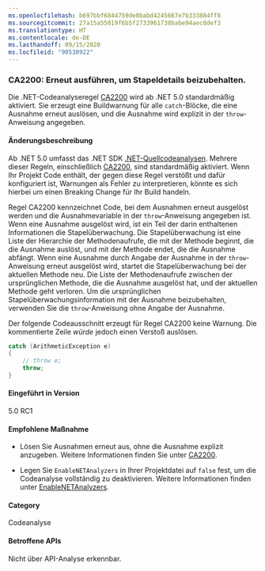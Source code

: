 ```yaml
---
ms.openlocfilehash: b697bbf6844759de8babd4245667e7b333884ff8
ms.sourcegitcommit: 27a15a55019f6b5f2733961738babe94aec0def3
ms.translationtype: HT
ms.contentlocale: de-DE
ms.lasthandoff: 09/15/2020
ms.locfileid: "90538922"
---
```

### <a name="ca2200-rethrow-to-preserve-stack-details"></a>CA2200: Erneut ausführen, um Stapeldetails beizubehalten.

Die .NET-Codeanalyseregel [CA2200](/visualstudio/code-quality/ca2200) wird ab .NET 5.0 standardmäßig aktiviert. Sie erzeugt eine Buildwarnung für alle `catch`-Blöcke, die eine Ausnahme erneut auslösen, und die Ausnahme wird explizit in der `throw`-Anweisung angegeben.

#### <a name="change-description"></a>Änderungsbeschreibung

Ab .NET 5.0 umfasst das .NET SDK [.NET-Quellcodeanalysen](../../../../docs/fundamentals/productivity/code-analysis.md). Mehrere dieser Regeln, einschließlich [CA2200](/visualstudio/code-quality/ca2200), sind standardmäßig aktiviert. Wenn Ihr Projekt Code enthält, der gegen diese Regel verstößt und dafür konfiguriert ist, Warnungen als Fehler zu interpretieren, könnte es sich hierbei um einen Breaking Change für Ihr Build handeln.

Regel CA2200 kennzeichnet Code, bei dem Ausnahmen erneut ausgelöst werden und die Ausnahmevariable in der `throw`-Anweisung angegeben ist. Wenn eine Ausnahme ausgelöst wird, ist ein Teil der darin enthaltenen Informationen die Stapelüberwachung. Die Stapelüberwachung ist eine Liste der Hierarchie der Methodenaufrufe, die mit der Methode beginnt, die die Ausnahme auslöst, und mit der Methode endet, die die Ausnahme abfängt. Wenn eine Ausnahme durch Angabe der Ausnahme in der `throw`-Anweisung erneut ausgelöst wird, startet die Stapelüberwachung bei der aktuellen Methode neu. Die Liste der Methodenaufrufe zwischen der ursprünglichen Methode, die die Ausnahme ausgelöst hat, und der aktuellen Methode geht verloren. Um die ursprünglichen Stapelüberwachungsinformation mit der Ausnahme beizubehalten, verwenden Sie die `throw`-Anweisung ohne Angabe der Ausnahme.

Der folgende Codeausschnitt erzeugt für Regel CA2200 keine Warnung. Die kommentierte Zeile *würde* jedoch einen Verstoß auslösen.

```csharp
catch (ArithmeticException e)
{
    // throw e;
    throw;
}
```

#### <a name="version-introduced"></a>Eingeführt in Version

5.0 RC1

#### <a name="recommended-action"></a>Empfohlene Maßnahme

- Lösen Sie Ausnahmen erneut aus, ohne die Ausnahme explizit anzugeben. Weitere Informationen finden Sie unter [CA2200](/visualstudio/code-quality/ca2200).

- Legen Sie `EnableNETAnalyzers` in Ihrer Projektdatei auf `false` fest, um die Codeanalyse vollständig zu deaktivieren. Weitere Informationen finden unter [EnableNETAnalyzers](../../../../docs/core/project-sdk/msbuild-props.md#enablenetanalyzers).

#### <a name="category"></a>Category

Codeanalyse

#### <a name="affected-apis"></a>Betroffene APIs

Nicht über API-Analyse erkennbar.

<!--

#### Affected APIs

Not detectable via API analysis.

-->
